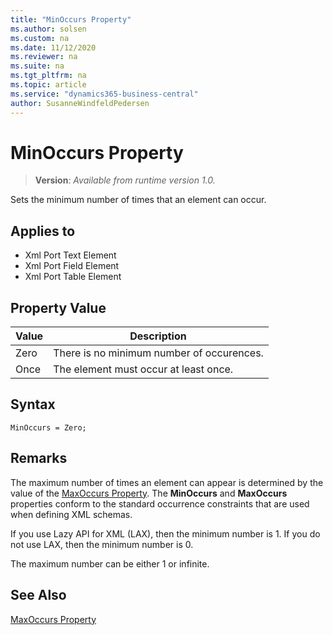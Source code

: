 ```yaml
---
title: "MinOccurs Property"
ms.author: solsen
ms.custom: na
ms.date: 11/12/2020
ms.reviewer: na
ms.suite: na
ms.tgt_pltfrm: na
ms.topic: article
ms.service: "dynamics365-business-central"
author: SusanneWindfeldPedersen
---
```

[//]: # (START>DO_NOT_EDIT)
[//]: # (IMPORTANT:Do not edit any of the content between here and the END>DO_NOT_EDIT.)
[//]: # (Any modifications should be made in the .xml files in the ModernDev repo.)
# MinOccurs Property
> **Version**: _Available from runtime version 1.0._

Sets the minimum number of times that an element can occur.

## Applies to
-   Xml Port Text Element
-   Xml Port Field Element
-   Xml Port Table Element

## Property Value

|Value|Description|
|-----------|---------------------------------------|
|Zero|There is no minimum number of occurences.|
|Once|The element must occur at least once.|
[//]: # (IMPORTANT: END>DO_NOT_EDIT)
## Syntax

```AL
MinOccurs = Zero;
```
 
## Remarks

The maximum number of times an element can appear is determined by the value of the [MaxOccurs Property](devenv-maxoccurs-property.md). The **MinOccurs** and **MaxOccurs** properties conform to the standard occurrence constraints that are used when defining XML schemas.  
  
If you use Lazy API for XML (LAX), then the minimum number is 1. If you do not use LAX, then the minimum number is 0.  
  
The maximum number can be either 1 or infinite.  
  
## See Also  

[MaxOccurs Property](devenv-maxoccurs-Property.md)